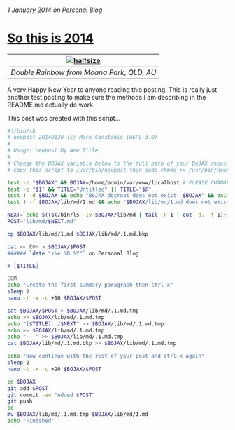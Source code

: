 ###### 1 January 2014 on Personal Blog

# [So this is 2014]

|[![halfsize][1]][2]|
|:---:|
| _Double Rainbow from Moana Park, QLD, AU_ |

A very Happy New Year to anyone reading this posting. This is really just
another test posting to make sure the methods I am describing in the
README.md actually do work.

This post was created with this script...

``` bash
#!/bin/sh
# newpost 20140130 (c) Mark Constable (AGPL-3.0)
#
# Usage: newpost My New Title
#
# Change the BOJAX variable below to the full path of your BoJAX repository and
# copy this script to /usr/bin/newpost then sudo chmod +x /usr/bin/newpost.

test -z "$BOJAX" && BOJAX=/home/admin/var/www/localhost # PLEASE CHANGE
test -z "$1" && TITLE="Untitled" || TITLE="$@"
test ! -d $BOJAX && echo "BoJAX docroot does not exist: $BOJAX" && exit 1
test ! -f $BOJAX/lib/md/1.md && echo "$BOJAX/lib/md/1.md does not exist" && exit 2

NEXT=`echo $(($(/bin/ls -1v $BOJAX/lib/md | tail -n 1 | cut -d. -f 1)+1))`
POST="lib/md/$NEXT.md"

cp $BOJAX/lib/md/1.md $BOJAX/lib/md/.1.md.bkp

cat << EOM > $BOJAX/$POST
###### `date "+%e %B %Y"` on Personal Blog

# [$TITLE]

EOM
echo "Create the first summary paragraph then ctrl-x"
sleep 2
nano -t -x -c +10 $BOJAX/$POST

cat $BOJAX/$POST > $BOJAX/lib/md/.1.md.tmp
echo >> $BOJAX/lib/md/.1.md.tmp
echo "[$TITLE]: /$NEXT" >> $BOJAX/lib/md/.1.md.tmp
echo >> $BOJAX/lib/md/.1.md.tmp
echo "---" >> $BOJAX/lib/md/.1.md.tmp
cat $BOJAX/lib/md/.1.md.bkp >> $BOJAX/lib/md/.1.md.tmp

echo "Now continue with the rest of your post and ctrl-x again"
sleep 2
nano -t -x -c +20 $BOJAX/$POST

cd $BOJAX
git add $POST
git commit -am "Added $POST"
git push
cd -
mv $BOJAX/lib/md/.1.md.tmp $BOJAX/lib/md/1.md
echo "Finished"
```

[So this is 2014]: /1
[1]: http://bojax.net/lib/img/double-rainbow-halfsize.jpg
[2]: http://bojax.net/lib/img/double-rainbow.jpg
